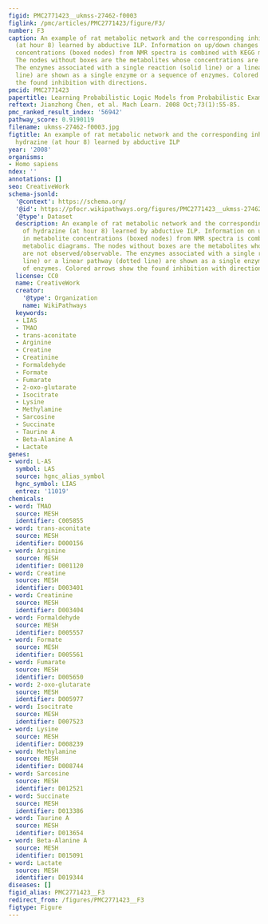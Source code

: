```yaml
---
figid: PMC2771423__ukmss-27462-f0003
figlink: /pmc/articles/PMC2771423/figure/F3/
number: F3
caption: An example of rat metabolic network and the corresponding inhibition of hydrazine
  (at hour 8) learned by abductive ILP. Information on up/down changes in metabolite
  concentrations (boxed nodes) from NMR spectra is combined with KEGG metabolic diagrams.
  The nodes without boxes are the metabolites whose concentrations are not observed/observable.
  The enzymes associated with a single reaction (solid line) or a linear pathway (dotted
  line) are shown as a single enzyme or a sequence of enzymes. Colored arrows show
  the found inhibition with directions.
pmcid: PMC2771423
papertitle: Learning Probabilistic Logic Models from Probabilistic Examples.
reftext: Jianzhong Chen, et al. Mach Learn. 2008 Oct;73(1):55-85.
pmc_ranked_result_index: '56942'
pathway_score: 0.9190119
filename: ukmss-27462-f0003.jpg
figtitle: An example of rat metabolic network and the corresponding inhibition of
  hydrazine (at hour 8) learned by abductive ILP
year: '2008'
organisms:
- Homo sapiens
ndex: ''
annotations: []
seo: CreativeWork
schema-jsonld:
  '@context': https://schema.org/
  '@id': https://pfocr.wikipathways.org/figures/PMC2771423__ukmss-27462-f0003.html
  '@type': Dataset
  description: An example of rat metabolic network and the corresponding inhibition
    of hydrazine (at hour 8) learned by abductive ILP. Information on up/down changes
    in metabolite concentrations (boxed nodes) from NMR spectra is combined with KEGG
    metabolic diagrams. The nodes without boxes are the metabolites whose concentrations
    are not observed/observable. The enzymes associated with a single reaction (solid
    line) or a linear pathway (dotted line) are shown as a single enzyme or a sequence
    of enzymes. Colored arrows show the found inhibition with directions.
  license: CC0
  name: CreativeWork
  creator:
    '@type': Organization
    name: WikiPathways
  keywords:
  - LIAS
  - TMAO
  - trans-aconitate
  - Arginine
  - Creatine
  - Creatinine
  - Formaldehyde
  - Formate
  - Fumarate
  - 2-oxo-glutarate
  - Isocitrate
  - Lysine
  - Methylamine
  - Sarcosine
  - Succinate
  - Taurine A
  - Beta-Alanine A
  - Lactate
genes:
- word: L-AS
  symbol: LAS
  source: hgnc_alias_symbol
  hgnc_symbol: LIAS
  entrez: '11019'
chemicals:
- word: TMAO
  source: MESH
  identifier: C005855
- word: trans-aconitate
  source: MESH
  identifier: D000156
- word: Arginine
  source: MESH
  identifier: D001120
- word: Creatine
  source: MESH
  identifier: D003401
- word: Creatinine
  source: MESH
  identifier: D003404
- word: Formaldehyde
  source: MESH
  identifier: D005557
- word: Formate
  source: MESH
  identifier: D005561
- word: Fumarate
  source: MESH
  identifier: D005650
- word: 2-oxo-glutarate
  source: MESH
  identifier: D005977
- word: Isocitrate
  source: MESH
  identifier: D007523
- word: Lysine
  source: MESH
  identifier: D008239
- word: Methylamine
  source: MESH
  identifier: D008744
- word: Sarcosine
  source: MESH
  identifier: D012521
- word: Succinate
  source: MESH
  identifier: D013386
- word: Taurine A
  source: MESH
  identifier: D013654
- word: Beta-Alanine A
  source: MESH
  identifier: D015091
- word: Lactate
  source: MESH
  identifier: D019344
diseases: []
figid_alias: PMC2771423__F3
redirect_from: /figures/PMC2771423__F3
figtype: Figure
---
```

